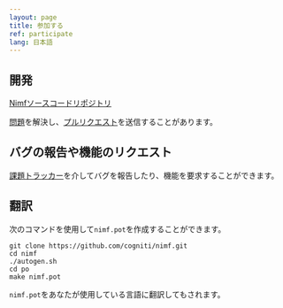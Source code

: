 ```yaml
---
layout: page
title: 参加する
ref: participate
lang: 日本語
---
```


## 開発

[Nimfソースコードリポジトリ](https://github.com/cogniti/nimf)

[問題](https://github.com/cogniti/nimf/issues)を解決し、[プルリクエスト](https://github.com/cogniti/nimf/pulls)を送信することがあります。

## バグの報告や機能のリクエスト

[課題トラッカー](https://github.com/cogniti/nimf/issues)を介してバグを報告したり、機能を要求することができます。

## 翻訳

次のコマンドを使用して`nimf.pot`を作成することができます。

```
git clone https://github.com/cogniti/nimf.git
cd nimf
./autogen.sh
cd po
make nimf.pot
```

`nimf.pot`をあなたが使用している言語に翻訳してもされます。
